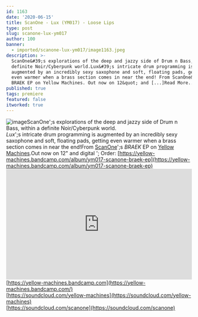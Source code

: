 ```yaml
---
id: 1163
date: '2020-06-15'
title: ScanOne - Lux (YM017) - Loose Lips
type: post
slug: scanone-lux-ym017
author: 100
banner:
  - imported/scanone-lux-ym017/image1163.jpeg
description: >-
  ScanOne&#39;s explorations of the deep and jazzy side of Drum n Bass, within a
  definite Noir/Cyberpunk world.Lux&#39;s intricate drum programming is
  augmented by an incredibly sexy saxophone and soft, floating pads, getting
  even warmer when a brass section comes in near the end! From ScanOne&#39;s
  BRAEK EP on Yellow Machines. Out now on 12&quot; and [...]Read More...
published: true
tags: premiere
featured: false
itworked: true
---
```

![image](../imported/scanone-lux-ym017/image1163.jpeg)ScanOne';s explorations of the deep and jazzy side of Drum n Bass, within a definite Noir/Cyberpunk world.  
_Lux_';s intricate drum programming is augmented by an incredibly sexy saxophone and soft, floating pads, getting even warmer when a brass section comes in near the end!From [ScanOne](https://scanone.bandcamp.com/)';s _BRAEK_ EP on [Yellow Machines](https://yellow-machines.bandcamp.com/).Out now on 12" and digital '; Order: [](https://yellow-machines.bandcamp.com/album/ym017-scanone-braek-ep)[https://yellow-machines.bandcamp.com/album/ym017-scanone-braek-ep](https://yellow-machines.bandcamp.com/album/ym017-scanone-braek-ep)<iframe width='100%' height='300' scrolling='no' frameborder='no' allow='autoplay' src='https://w.soundcloud.com/player/?url=https%3A//api.soundcloud.com/tracks/840515497&color=%23ff5500&auto_play=false&hide_related=true&show_comments=true&show_user=true&show_reposts=false&show_teaser=false'></iframe>  
[](https://soundcloud.com/yellow-machines)[](https://yellow-machines.bandcamp.com/)[https://yellow-machines.bandcamp.com](https://yellow-machines.bandcamp.com/)  
[https://soundcloud.com/yellow-machines](https://soundcloud.com/yellow-machines)  
[](https://soundcloud.com/scanone)[https://soundcloud.com/scanone](https://soundcloud.com/scanone)
